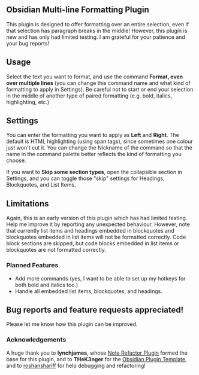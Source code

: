 ## Obsidian Multi-line Formatting Plugin 

This plugin is designed to offer formatting over an entire selection, even if that selection has paragraph breaks in the middle! However, this plugin is new and has only had limited testing. I am grateful for your patience and your bug reports!

## Usage

Select the text you want to format, and use the command **Format, even over multiple lines** (you can change this command name and what kind of formatting to apply in Settings). Be careful not to start or end your selection in the middle of another type of paired formatting (e.g. bold, italics, highlighting, etc.)

## Settings

You can enter the formatting you want to apply as **Left** and **Right**. The default is HTML highlighting (using span tags), since sometimes one colour just won't cut it. You can change the Nickname of the command so that the name in the command palette better reflects the kind of formatting you choose.

If you want to **Skip some section types**, open the collapsible section in Settings, and you can toggle those "skip" settings for Headings, Blockquotes, and List Items.

## Limitations

Again, this is an early version of this plugin which has had limited testing. Help me improve it by reporting any unexpected behaviour. However, note that currently list items and headings embedded in blockquotes and blockquotes embedded in list items will not be formatted correctly. Code block sections are skipped, but code blocks embedded in list items or blockquotes are not formatted correctly. 

### Planned Features

- Add more commands (yes, I want to be able to set up my hotkeys for both bold and italics too.)
- Handle all embedded list items, blockquotes, and headings.

## Bug reports and feature requests appreciated!

Please let me know how this plugin can be improved.

### Acknowledgements

A huge thank you to **lynchjames**, whose [Note Refactor Plugin](https://github.com/lynchjames/note-refactor-obsidian) formed the base for this plugin, and to **THeK3nger** for the [Obsidian Plugin Template](https://github.com/THeK3nger/obsidian-plugin-template), and to [roshanshariff](https://github.com/roshanshariff) for help debugging and refactoring!
